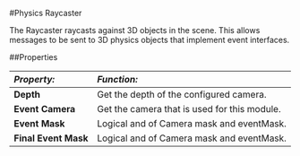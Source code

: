 #Physics Raycaster

The Raycaster raycasts against 3D objects in the scene. This allows messages to be sent to 3D physics objects that implement event interfaces.
 
##Properties

|**_Property:_** |**_Function:_** |
|:---|:---|
|__Depth__ | Get the depth of the configured camera. |
|__Event Camera__ | Get the camera that is used for this module. |
|__Event Mask__ | Logical and of Camera mask and eventMask. |
|__Final Event Mask__ | Logical and of Camera mask and eventMask. |


